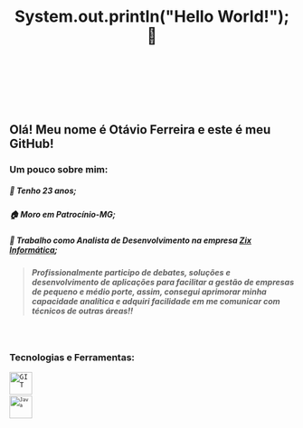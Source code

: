 #  <h1 align="center"> System.out.println("Hello World!");  :rocket: <h1/> <br/><br/>

## Olá! Meu nome é Otávio Ferreira e este é meu GitHub!

### Um pouco sobre mim: 

#####  :hatching_chick: Tenho 23 anos;
#####  :house: Moro em Patrocínio-MG; 
#####  :office: Trabalho como Analista de Desenvolvimento na empresa [Zix Informática](https://zixinformatica.com);
> ##### Profissionalmente participo de debates, soluções e desenvolvimento de aplicações para facilitar a gestão de empresas de pequeno e médio porte, assim, consegui aprimorar minha capacidade analítica e adquiri facilidade em me comunicar com técnicos de outras áreas!!
<br/>

### Tecnologias e Ferramentas:
<code><img src="https://cdn.jsdelivr.net/gh/devicons/devicon/icons/git/git-plain.svg" width="40" height="40" title=GIT /><code>
<code><img src="https://cdn.jsdelivr.net/gh/devicons/devicon/icons/java/java-original.svg" width="40" height="40" title=Java /><code>
        
          




<!--
**otvferreira/otvferreira** is a ✨ _special_ ✨ repository because its `README.md` (this file) appears on your GitHub profile.

Here are some ideas to get you started:

- 🔭 I’m currently working on ...
- 🌱 I’m currently learning ...
- 👯 I’m looking to collaborate on ...
- 🤔 I’m looking for help with ...
- 💬 Ask me about ...
- 📫 How to reach me: ...
- 😄 Pronouns: ...
- ⚡ Fun fact: ...
-->
